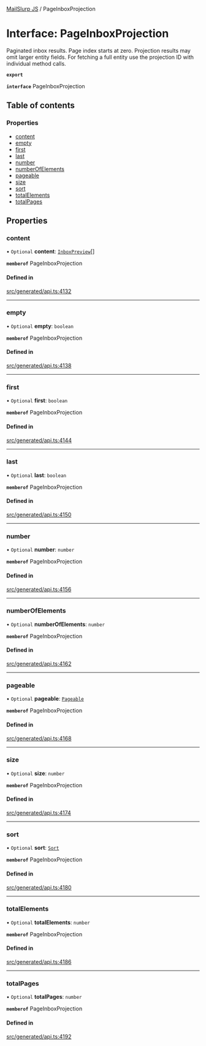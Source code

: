 [MailSlurp JS](../README.md) / PageInboxProjection

# Interface: PageInboxProjection

Paginated inbox results. Page index starts at zero. Projection results may omit larger entity fields. For fetching a full entity use the projection ID with individual method calls.

**`export`**

**`interface`** PageInboxProjection

## Table of contents

### Properties

- [content](PageInboxProjection.md#content)
- [empty](PageInboxProjection.md#empty)
- [first](PageInboxProjection.md#first)
- [last](PageInboxProjection.md#last)
- [number](PageInboxProjection.md#number)
- [numberOfElements](PageInboxProjection.md#numberofelements)
- [pageable](PageInboxProjection.md#pageable)
- [size](PageInboxProjection.md#size)
- [sort](PageInboxProjection.md#sort)
- [totalElements](PageInboxProjection.md#totalelements)
- [totalPages](PageInboxProjection.md#totalpages)

## Properties

### content

• `Optional` **content**: [`InboxPreview`](InboxPreview.md)[]

**`memberof`** PageInboxProjection

#### Defined in

[src/generated/api.ts:4132](https://github.com/mailslurp/mailslurp-client/blob/5523864/src/generated/api.ts#L4132)

___

### empty

• `Optional` **empty**: `boolean`

**`memberof`** PageInboxProjection

#### Defined in

[src/generated/api.ts:4138](https://github.com/mailslurp/mailslurp-client/blob/5523864/src/generated/api.ts#L4138)

___

### first

• `Optional` **first**: `boolean`

**`memberof`** PageInboxProjection

#### Defined in

[src/generated/api.ts:4144](https://github.com/mailslurp/mailslurp-client/blob/5523864/src/generated/api.ts#L4144)

___

### last

• `Optional` **last**: `boolean`

**`memberof`** PageInboxProjection

#### Defined in

[src/generated/api.ts:4150](https://github.com/mailslurp/mailslurp-client/blob/5523864/src/generated/api.ts#L4150)

___

### number

• `Optional` **number**: `number`

**`memberof`** PageInboxProjection

#### Defined in

[src/generated/api.ts:4156](https://github.com/mailslurp/mailslurp-client/blob/5523864/src/generated/api.ts#L4156)

___

### numberOfElements

• `Optional` **numberOfElements**: `number`

**`memberof`** PageInboxProjection

#### Defined in

[src/generated/api.ts:4162](https://github.com/mailslurp/mailslurp-client/blob/5523864/src/generated/api.ts#L4162)

___

### pageable

• `Optional` **pageable**: [`Pageable`](Pageable.md)

**`memberof`** PageInboxProjection

#### Defined in

[src/generated/api.ts:4168](https://github.com/mailslurp/mailslurp-client/blob/5523864/src/generated/api.ts#L4168)

___

### size

• `Optional` **size**: `number`

**`memberof`** PageInboxProjection

#### Defined in

[src/generated/api.ts:4174](https://github.com/mailslurp/mailslurp-client/blob/5523864/src/generated/api.ts#L4174)

___

### sort

• `Optional` **sort**: [`Sort`](Sort.md)

**`memberof`** PageInboxProjection

#### Defined in

[src/generated/api.ts:4180](https://github.com/mailslurp/mailslurp-client/blob/5523864/src/generated/api.ts#L4180)

___

### totalElements

• `Optional` **totalElements**: `number`

**`memberof`** PageInboxProjection

#### Defined in

[src/generated/api.ts:4186](https://github.com/mailslurp/mailslurp-client/blob/5523864/src/generated/api.ts#L4186)

___

### totalPages

• `Optional` **totalPages**: `number`

**`memberof`** PageInboxProjection

#### Defined in

[src/generated/api.ts:4192](https://github.com/mailslurp/mailslurp-client/blob/5523864/src/generated/api.ts#L4192)
